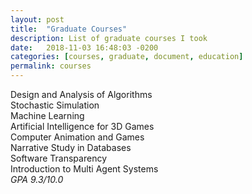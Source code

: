 ```yaml
---
layout: post
title:  "Graduate Courses"
description: List of graduate courses I took
date:   2018-11-03 16:48:03 -0200
categories: [courses, graduate, document, education]
permalink: courses
---
```

Design and Analysis of Algorithms  
Stochastic Simulation  
Machine Learning  
Artificial Intelligence for 3D Games  
Computer Animation and Games  
Narrative Study in Databases  
Software Transparency  
Introduction to Multi Agent Systems  
<i>GPA 9.3/10.0</i>
